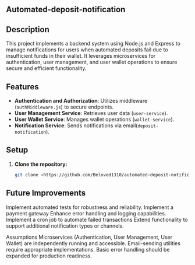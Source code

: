## Automated-deposit-notification


## Description
This project implements a backend system using Node.js and Express to manage notifications for users when automated deposits fail due to insufficient funds in their wallet. It leverages microservices for authentication, user management, and user wallet operations to ensure secure and efficient functionality.

## Features
- **Authentication and Authorization**: Utilizes middleware (`authMiddleware.js`) to secure endpoints.
- **User Management Service**: Retrieves user data (`user-service`).
- **User Wallet Service**: Manages wallet operations (`wallet-service`).
- **Notification Service**: Sends notifications via email(`deposit-notification`).

## Setup
1. **Clone the repository:**
   ```bash
   git clone <https://github.com/Beloved1310/automated-deposit-notification>
   

## Future Improvements
Implement automated tests for robustness and reliability.
Implement a payment gateway 
Enhance error handling and logging capabilities.
Implement a cron job to automate failed transactions 
Extend functionality to support additional notification types or channels.

Assumptions
Microservices (Authentication, User Management, User Wallet) are independently running and accessible.
Email-sending utilities require appropriate implementations.
Basic error handling should be expanded for production readiness.
